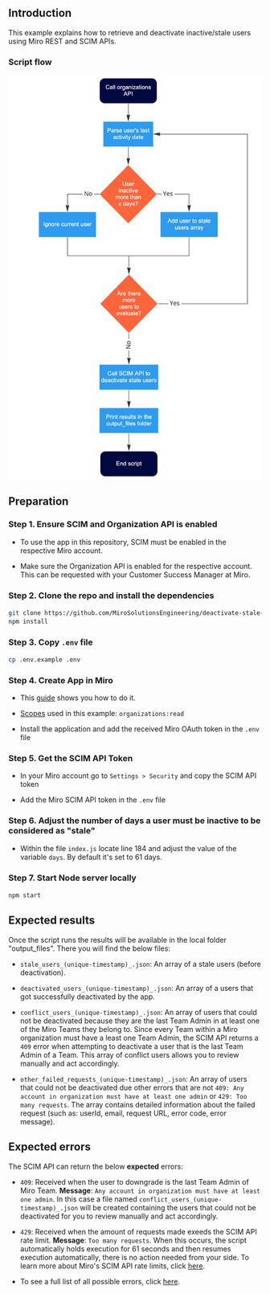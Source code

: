 ## Introduction

This example explains how to retrieve and deactivate inactive/stale users using Miro REST and SCIM APIs.

### Script flow

<img src="images/script_flow.jpg" alt="Script data flow" />
 
## Preparation

### Step 1. Ensure SCIM and Organization API is enabled

- To use the app in this repository, SCIM must be enabled in the respective Miro account.

- Make sure the Organization API is enabled for the respective account. This can be requested with your Customer Success Manager at Miro.

### Step 2. Clone the repo and install the dependencies

```bash
git clone https://github.com/MiroSolutionsEngineering/deactivate-stale-users.git
npm install
```

### Step 3. Copy `.env` file

```bash
cp .env.example .env
```

### Step 4. Create App in Miro

- This [guide](https://developers.miro.com/docs/getting-started) shows you how to do it.

- [Scopes](https://developers.miro.com/reference#scopes) used in this example: `organizations:read`

- Install the application and add the received Miro OAuth token in the `.env` file

### Step 5. Get the SCIM API Token

- In your Miro account go to `Settings > Security` and copy the SCIM API token

- Add the Miro SCIM API token in the `.env` file


### Step 6. Adjust the number of days a user must be inactive to be considered as "stale"

- Within the file `index.js` locate line 184 and adjust the value of the variable `days`. By default it's set to 61 days.


### Step 7. Start Node server locally

```bash
npm start
```

## Expected results

Once the script runs the results will be available in the local folder "output_files". There you will find the below files:

- `stale_users_(unique-timestamp)_.json`: An array of a stale users (before deactivation).

- `deactivated_users_(unique-timestamp)_.json`: An array of a users that got successfully deactivated by the app.

- `conflict_users_(unique-timestamp)_.json`: An array of users that could not be deactivated because they are the last Team Admin in at least one of the Miro Teams they belong to. Since every Team within a Miro organization must have a least one Team Admin, the SCIM API returns a `409` error when attempting to deactivate a user that is the last Team Admin of a Team. This array of conflict users allows you to review manually and act accordingly.

- `other_failed_requests_(unique-timestamp)_.json`: An array of users that could not be deactivated due other errors that are not `409: Any account in organization must have at least one admin` or `429: Too many requests`. The array contains detailed information about the failed request (such as: userId, email, request URL, error code, error message).

## Expected errors

The SCIM API can return the below **expected** errors:

- `409`: Received when the user to downgrade is the last Team Admin of Miro Team. **Message**: `Any account in organization must have at least one admin`. In this case a file named `conflict_users_(unique-timestamp)_.json` will be created containing the users that could not be deactivated for you to review manually and act accordingly. 

- `429`: Received when the amount of requests made exeeds the SCIM API rate limit. **Message**: `Too many requests`. When this occurs, the script automatically holds execution for 61 seconds and then resumes execution automatically, there is no action needed from your side. To learn more about Miro's SCIM API rate limits, click [here](https://developers.miro.com/docs/scim-rate-limits).

- To see a full list of all possible errors, click [here](https://developers.miro.com/docs/scim-errors).
